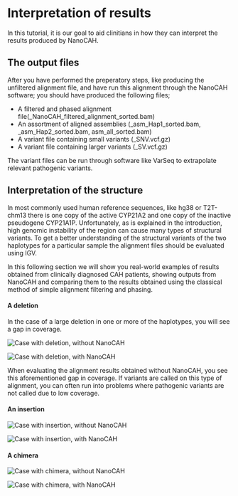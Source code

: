 # Interpretation of results


In this tutorial, it is our goal to aid clinitians in how they can interpret the results produced by NanoCAH.


## The output files

After you have performed the preperatory steps, like producing the unfiltered alignment file, and have run this alignment through the NanoCAH software; you should have produced the following files;

* A filtered and phased alignment file(_NanoCAH_filtered_alignment_sorted.bam)
* An assortment of aligned assemblies (_asm_Hap1_sorted.bam, _asm_Hap2_sorted.bam, asm_all_sorted.bam)
* A variant file containing small variants (_SNV.vcf.gz)
* A variant file containing larger variants (_SV.vcf.gz)


The variant files can be run through software like VarSeq to extrapolate relevant pathogenic variants.


## Interpretation of the structure

In most commonly used human reference sequences, like hg38 or T2T-chm13 there is one copy of the active CYP21A2 and one copy of the inactive pseudogene CYP21A1P. Unfortunately, as is explained in the introduction, high genomic instability of the region can cause many types of structural variants. To get a better understanding of the structural variants of the two haplotypes for a particular sample the alignment files should be evaluated using IGV. 

In this following section we will show you real-world examples of results obtained from clinically diagnosed CAH patients, showing outputs from NanoCAH and comparing them to the results obtained using the classical method of simple alignment filtering and phasing.


#### A deletion

In the case of a large deletion in one or more of the haplotypes, you will see a gap in coverage.

![Case with deletion, without NanoCAH](./PLOTS/deletion_case_results_without_NanoCAH)

![Case with deletion, with NanoCAH](./PLOTS/deletion_case_results_with_NanoCAH)

When evaluating the alignment results obtained without NanoCAH, you see this aforementioned gap in coverage. If variants are called on this type of alignment, you can often run into problems where pathogenic variants are not called due to low coverage.

#### An insertion

![Case with insertion, without NanoCAH](./PLOTS/insertion_case_results_without_NanoCAH)

![Case with insertion, with NanoCAH](./PLOTS/insertion_case_results_with_NanoCAH)

#### A chimera

![Case with chimera, without NanoCAH](./PLOTS/chimera_case_results_without_NanoCAH)

![Case with chimera, with NanoCAH](./PLOTS/chimera_case_results_with_NanoCAH)
